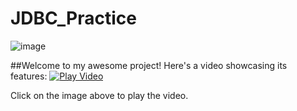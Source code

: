 # JDBC_Practice

![image](https://github.com/PAPPURAJ/JDBC_Practice/assets/45383061/3c9b76d1-a663-4844-8fe5-549ce1e9f483)


##Welcome to my awesome project! Here's a video showcasing its features:
[![Play Video](https://img.youtube.com/vi/Ao0KNKOaaSI/0.jpg)](https://www.youtube.com/watch?v=Ao0KNKOaaSI)

Click on the image above to play the video.
